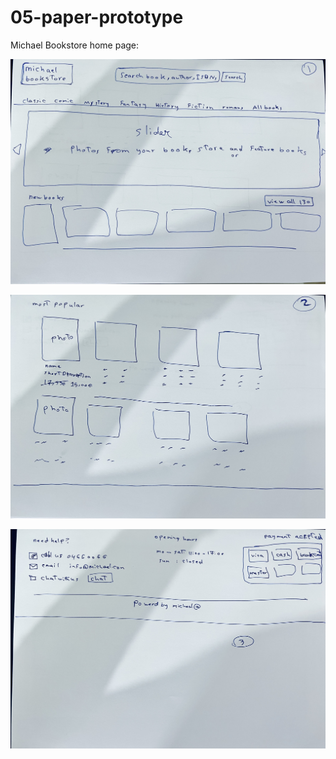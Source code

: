# 05-paper-prototype

Michael Bookstore home page:

![prototype-1](./images/prototype-1.jpg)

![prototype-2](./images/prototype-2.jpg)

![prototype-3](./images/prototype-3.jpg)

